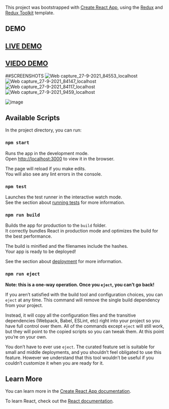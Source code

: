 This project was bootstrapped with [Create React App](https://github.com/facebook/create-react-app), using the [Redux](https://redux.js.org/) and [Redux Toolkit](https://redux-toolkit.js.org/) template.

## DEMO
## <a href="https://netflix-clone-d20df.firebaseapp.com/" target="_blank">LIVE DEMO</a>
## <a href="https://www.youtube.com/watch?v=6UT9l40g9pY&ab_channel=EzzyXd" target="_blank">VIEDO DEMO</a>

##SCREENSHOTS
![Web capture_27-9-2021_84553_localhost](https://user-images.githubusercontent.com/79313369/134841936-7114b92b-cb9e-445b-9da8-48e6e60479e7.jpeg)
![Web capture_27-9-2021_84147_localhost](https://user-images.githubusercontent.com/79313369/134841939-7819ac34-8434-4957-a7de-004c30f81eb8.jpeg)
![Web capture_27-9-2021_84117_localhost](https://user-images.githubusercontent.com/79313369/134841940-deead0f3-a92e-49cc-8dd2-d2b1c8472fc6.jpeg)
![Web capture_27-9-2021_9459_localhost](https://user-images.githubusercontent.com/79313369/134841942-4c881738-5d53-46c7-9c22-c8e175677a0c.jpeg)

![image](https://user-images.githubusercontent.com/79313369/131255980-c09def45-f7f8-4cc2-863d-5d7ebfc4b501.png)






## Available Scripts

In the project directory, you can run:

### `npm start`

Runs the app in the development mode.<br />
Open [http://localhost:3000](http://localhost:3000) to view it in the browser.

The page will reload if you make edits.<br />
You will also see any lint errors in the console.

### `npm test`

Launches the test runner in the interactive watch mode.<br />
See the section about [running tests](https://facebook.github.io/create-react-app/docs/running-tests) for more information.

### `npm run build`

Builds the app for production to the `build` folder.<br />
It correctly bundles React in production mode and optimizes the build for the best performance.

The build is minified and the filenames include the hashes.<br />
Your app is ready to be deployed!

See the section about [deployment](https://facebook.github.io/create-react-app/docs/deployment) for more information.

### `npm run eject`

**Note: this is a one-way operation. Once you `eject`, you can’t go back!**

If you aren’t satisfied with the build tool and configuration choices, you can `eject` at any time. This command will remove the single build dependency from your project.

Instead, it will copy all the configuration files and the transitive dependencies (Webpack, Babel, ESLint, etc) right into your project so you have full control over them. All of the commands except `eject` will still work, but they will point to the copied scripts so you can tweak them. At this point you’re on your own.

You don’t have to ever use `eject`. The curated feature set is suitable for small and middle deployments, and you shouldn’t feel obligated to use this feature. However we understand that this tool wouldn’t be useful if you couldn’t customize it when you are ready for it.

## Learn More

You can learn more in the [Create React App documentation](https://facebook.github.io/create-react-app/docs/getting-started).

To learn React, check out the [React documentation](https://reactjs.org/).
